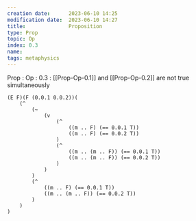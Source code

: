 ```yaml
---
creation date:		2023-06-10 14:25
modification date:	2023-06-10 14:27
title: 				Proposition
type: Prop
topic: Op
index: 0.3
name: 
tags: metaphysics 
---
```

Prop : Op : 0.3 : [[Prop-Op-0.1]] and [[Prop-Op-0.2]] are not true simultaneously
```
(E F)(F (0.0.1 0.0.2))(
	(^
		(~
			(v
				(^
					((m .. F) (== 0.0.1 T))
					((m .. F) (== 0.0.2 T))
				)
				(^
					((m .. (m .. F)) (== 0.0.1 T))
					((m .. (m .. F)) (== 0.0.2 T))
				)
			)
		)
		(^
			((m .. F) (== 0.0.1 T))
			((m .. (m .. F)) (== 0.0.2 T))
		)	
	)
)
```